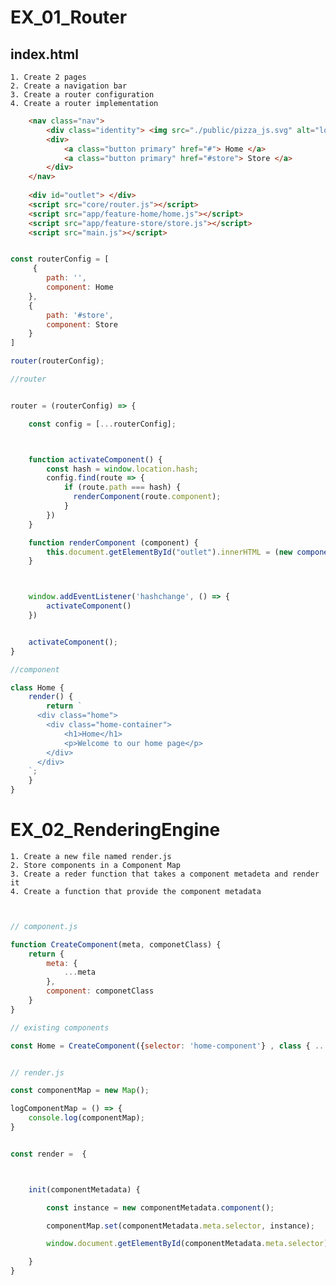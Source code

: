 
# EX_01_Router


## index.html

    1. Create 2 pages
    2. Create a navigation bar
    3. Create a router configuration
    4. Create a router implementation

``` html
    <nav class="nav">
        <div class="identity"> <img src="./public/pizza_js.svg" alt="logo" class="logo"> Pizza </div>
        <div>
            <a class="button primary" href="#"> Home </a>
            <a class="button primary" href="#store"> Store </a>
        </div>
    </nav>
    
    <div id="outlet"> </div>
    <script src="core/router.js"></script>
    <script src="app/feature-home/home.js"></script>
    <script src="app/feature-store/store.js"></script>
    <script src="main.js"></script>
```


```js

const routerConfig = [
     {
        path: '',
        component: Home
    },
    {
        path: '#store',
        component: Store
    }
]

router(routerConfig);

//router


router = (routerConfig) => {

    const config = [...routerConfig];



    function activateComponent() {
        const hash = window.location.hash;
        config.find(route => {
            if (route.path === hash) {
              renderComponent(route.component);
            }
        })
    }

    function renderComponent (component) {
        this.document.getElementById("outlet").innerHTML = (new component()).render();
    }



    window.addEventListener('hashchange', () => {
        activateComponent()
    })


    activateComponent();
}

//component

class Home {
    render() {
        return `
      <div class="home">
        <div class="home-container"> 
            <h1>Home</h1>
            <p>Welcome to our home page</p>
        </div>
      </div>
    `;
    }
}
```



# EX_02_RenderingEngine
    1. Create a new file named render.js
    2. Store components in a Component Map
    3. Create a reder function that takes a component metadeta and render it
    4. Create a function that provide the component metadata



``` js


// component.js

function CreateComponent(meta, componetClass) {
    return {
        meta: {
            ...meta
        },
        component: componetClass
    }
}

// existing components 

const Home = CreateComponent({selector: 'home-component'} , class { ... }


// render.js

const componentMap = new Map();

logComponentMap = () => {
    console.log(componentMap);
}


const render =  {



    init(componentMetadata) {

        const instance = new componentMetadata.component();

        componentMap.set(componentMetadata.meta.selector, instance);

        window.document.getElementById(componentMetadata.meta.selector).innerHTML = instance.render();

    }
}

```
